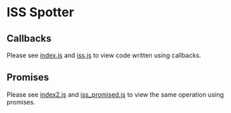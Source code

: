 # ISS Spotter

## Callbacks
Please see [index.js](./index.js) and [iss.js](./iss.js) to view code written using callbacks.


## Promises
Please see [index2.js](./index2.js) and [iss_promised.js](./iss_promised.js) to view the same operation using promises.
